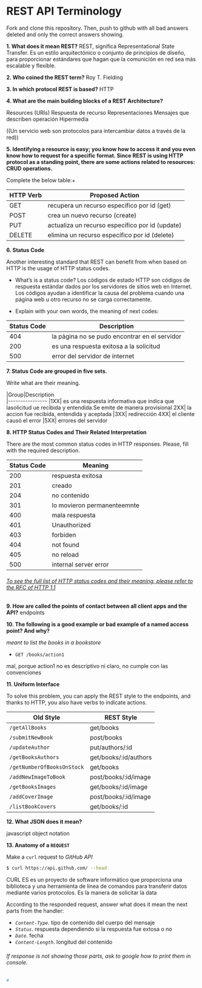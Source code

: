 # REST API Terminology 

Fork and clone this repository. Then, push to github with all bad answers deleted and only the correct answers showing.

**1. What does it mean REST?**
REST, significa Representational State Transfer. Es un estilo arquitectónico o conjunto de principios de diseño, para proporcionar estándares que hagan que la comunición en red sea màs escalable y flexible.


**2. Who coined the REST term?**
Roy T. Fielding

**3. In which protocol REST is based?**
HTTP


**4. What are the main building blocks of a REST Architecture?**

Resources (URIs)
Respuesta de recurso
Representaciones
Mensajes que describen operación
Hipermedia


((Un servicio web son protocolos para intercambiar datos a través de la red))

**5. Identifying a resource is easy; you know how to access it and you even know how to request for a specific format. Since REST is using HTTP protocol as a standing point, there are some actions related to resources: CRUD operations.**

Complete the below table:+


|HTTP Verb|Proposed Action            
|---------|---------------            
|GET      |recupera un recurso específico por id (get)                    
|POST     |crea un nuevo recurso   (create)                      
|PUT      |actualiza un recurso específico por id (update)                     
|DELETE   | elimina un recurso específico por id   (delete)    



**6. Status Code**

Another interesting standard that REST can benefit from when based on HTTP is the usage of HTTP status codes.

+ What’s is a status code?
Los códigos de estado HTTP son códigos de respuesta estándar dados por los servidores de sitios web en Internet. Los códigos ayudan a identificar la causa del problema cuando una página web u otro recurso no se carga correctamente.


+ Explain with your own words, the meaning of next codes:

|Status Code|Description|
|-----------|-----------
|404        |  la pàgina no se pudo encontrar en el servidor       
|200        |  es una respuesta exitosa a la solicitud       
|500        |  error del servidor de internet         

**7. Status Code are grouped in five sets.**

Write what are their meaning.

|Group|Description                                         
|----------------
|1XX|  es una respuesta informativa que indica que lasolicitud ue recibida y entendida.Se emite de manera provisional
 2XX| la accion fue recibida, entendida y aceptada
|3XX| redirección
 4XX| el cliente causó el error
|5XX| errores del servidor

**8. HTTP Status Codes and Their Related Interpretation**

There are the most common status codes in HTTP responses. Please, fill with the required description.

|Status Code|Meaning
|-----------|-------
|200| respuesta exitosa
|201| creado
 204| no contenido			
|301| lo movieron permanenteemnte
|400| mala respuesta
|401| Unauthorized
|403| forbiden
|404| not found
|405| no reload
|500| internal server error
 
###### [To see the full list of HTTP status codes and their meaning, please refer to the RFC of HTTP 1.1](http://tools.ietf.org/html/rfc7231#section-6)

**9. How are called the points of contact between all client apps and the API?**
endpoints


**10. The following is a good example or bad example of a named access point? And why?**

_meant to list the books in a bookstore_

+ `GET /books/action1`

mal, porque action1 no es descriptivo ni claro, no cumple con las convenciones


**11. Uniform Interface**



To solve this problem, you can apply the REST style to the endpoints, and thanks to HTTP, you also have verbs to indicate actions.

|Old Style|REST Style|
|---------|----------|
|`/getAllBooks`            |   get/books         
|`/submitNewBook`          |   post/books        
|`/updateAuthor`           |   put/authors/:id
|`/getBooksAuthors`        |   get/books/:id/authors
|`/getNumberOfBooksOnStock`|   get/books
|`/addNewImageToBook`      |   post/books/:id/image
|`/getBooksImages`         |   get/books/:id/image
|`/addCoverImage`          |   post/books/:id/image
|`/listBookCovers`         |   get/books/:id



**12. What JSON does it mean?**

javascript object notation

**13. Anatomy of a `REQUEST`**

Make a `curl` request to _GitHub API_

```sh
$ curl https://api.github.com/ --head
```
CURL ES es un proyecto de software informático que proporciona una biblioteca y una herramienta de línea de comandos para transferir datos mediante varios protocolos. Es la manera de solicitar la data


According to the responded request, answer what does it mean the next parts from the handler:

+ _`Content-Type`_. tipo de contenido del cuerpo del mensaje
+ _`Status`_. respuesta dependiendo si la respuesta fue extosa o no
+ _`Date`_. fecha
+ _`Content-Length`_. longitud del contenido


###### If response is not showing those parts, ask to google how to print them in console.

```sh
# 
```
